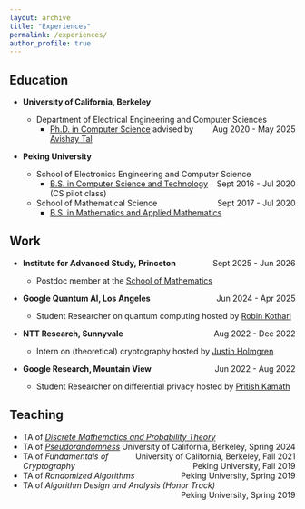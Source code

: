 ```yaml
---
layout: archive
title: "Experiences"
permalink: /experiences/
author_profile: true
---
```


## Education

* <b>University of California, Berkeley</b>
    * Department of Electrical Engineering and Computer Sciences <span style="float:right;"> Aug 2020 - May 2025 </span>
        * [Ph.D. in Computer Science](../images/certificate/PhDdegree.pdf) advised by [Avishay Tal](https://www.avishaytal.org/)

* <b>Peking University</b>
    * School of Electronics Engineering and Computer Science <span style="float:right;"> Sept 2016 - Jul 2020 </span>
        * [B.S. in Computer Science and Technology](../images/certificate/Major.pdf) (CS pilot class)
    * School of Mathematical Science <span style="float:right;"> Sept 2017 - Jul 2020 </span>
        * [B.S. in Mathematics and Applied Mathematics](../images/certificate/DoubleMajor.pdf)

## Work 

* <b>Institute for Advanced Study, Princeton</b><span style="float:right;"> Sept 2025 - Jun 2026 </span>
    * Postdoc member at the [School of Mathematics](https://www.ias.edu/math)

* <b>Google Quantum AI, Los Angeles</b><span style="float:right;"> Jun 2024 - Apr 2025 </span>
    * Student Researcher on quantum computing hosted by [Robin Kothari](https://www.robinkothari.com/)

* <b>NTT Research, Sunnyvale</b><span style="float:right;"> Aug 2022 - Dec 2022 </span>
    * Intern on (theoretical) cryptography hosted by [Justin Holmgren](http://justinholmgren.com/)

* <b>Google Research, Mountain View</b><span style="float:right;"> Jun 2022 - Aug 2022 </span>
    * Student Researcher on differential privacy hosted by [Pritish Kamath](https://pritishkamath.github.io/)

## Teaching

* TA of [*Discrete Mathematics and Probability Theory*](https://www.eecs70.org/)  <span style="float:right;">University of California, Berkeley, Spring 2024</span>
* TA of [*Pseudorandomness*](https://www.avishaytal.org/pseudorandomness)  <span style="float:right;">University of California, Berkeley, Fall 2021</span>
* TA of *Fundamentals of Cryptography*  <span style="float:right;">Peking University, Fall 2019</span>
* TA of *Randomized Algorithms*  <span style="float:right;">Peking University, Spring 2019</span>
* TA of *Algorithm Design and Analysis (Honor Track)*  <span style="float:right;">Peking University, Spring 2019</span>

